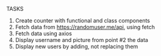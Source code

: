 TASKS
1. Create counter with functional and class components
2. Fetch data from https://randomuser.me/api, using fetch
3. Fetch data using axios
4. Display username and picture from point #2 the data
5. Display new users by adding, not replacing them